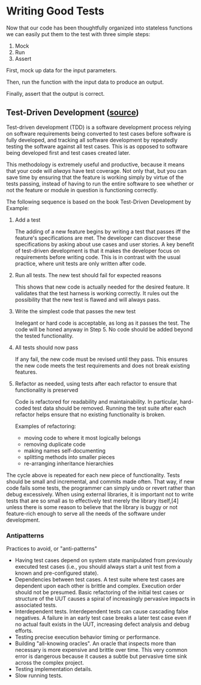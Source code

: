 # Writing Good Tests

Now that our code has been thoughtfully organized into stateless functions we can easily put them to the test with three simple steps:

1. Mock
2. Run
3. Assert

First, mock up data for the input parameters.

Then, run the function with the input data to produce an output.

Finally, assert that the output is correct.

## Test-Driven Development ([source](https://en.wikipedia.org/wiki/Test-driven_development))

Test-driven development (TDD) is a software development process relying on software requirements being converted to test cases before software is fully developed, and tracking all software development by repeatedly testing the software against all test cases. This is as opposed to software being developed first and test cases created later. 

This methodology is extremely useful and productive, because it means that your code will _always_ have test coverage. Not only that, but you can save time by ensuring that the feature is working simply by virtue of the tests passing, instead of having to run the entire software to see whether or not the feature or module in question is functioning correctly.

The following sequence is based on the book Test-Driven Development by Example:

1. Add a test

    The adding of a new feature begins by writing a test that passes iff the feature's specifications are met. The developer can discover these specifications by asking about use cases and user stories. A key benefit of test-driven development is that it makes the developer focus on requirements before writing code. This is in contrast with the usual practice, where unit tests are only written after code.

2. Run all tests. The new test should fail for expected reasons

    This shows that new code is actually needed for the desired feature. It validates that the test harness is working correctly. It rules out the possibility that the new test is flawed and will always pass.

3. Write the simplest code that passes the new test

    Inelegant or hard code is acceptable, as long as it passes the test. The code will be honed anyway in Step 5. No code should be added beyond the tested functionality.

4. All tests should now pass

    If any fail, the new code must be revised until they pass. This ensures the new code meets the test requirements and does not break existing features.

5. Refactor as needed, using tests after each refactor to ensure that functionality is preserved

    Code is refactored for readability and maintainability. In particular, hard-coded test data should be removed. Running the test suite after each refactor helps ensure that no existing functionality is broken.

    Examples of refactoring:
    - moving code to where it most logically belongs
    - removing duplicate code
    - making names self-documenting
    - splitting methods into smaller pieces
    - re-arranging inheritance hierarchies

The cycle above is repeated for each new piece of functionality. Tests should be small and incremental, and commits made often. That way, if new code fails some tests, the programmer can simply undo or revert rather than debug excessively. When using external libraries, it is important not to write tests that are so small as to effectively test merely the library itself,[4] unless there is some reason to believe that the library is buggy or not feature-rich enough to serve all the needs of the software under development.


### Antipatterns

Practices to avoid, or "anti-patterns"

  - Having test cases depend on system state manipulated from previously executed test cases (i.e., you should always start a unit test from a known and pre-configured state).
  - Dependencies between test cases. A test suite where test cases are dependent upon each other is brittle and complex. Execution order should not be presumed. Basic refactoring of the initial test cases or structure of the UUT causes a spiral of increasingly pervasive impacts in associated tests.
  - Interdependent tests. Interdependent tests can cause cascading false negatives. A failure in an early test case breaks a later test case even if no actual fault exists in the UUT, increasing defect analysis and debug efforts.
  - Testing precise execution behavior timing or performance.
  - Building "all-knowing oracles". An oracle that inspects more than necessary is more expensive and brittle over time. This very common error is dangerous because it causes a subtle but pervasive time sink across the complex project.
  - Testing implementation details.
  - Slow running tests.
